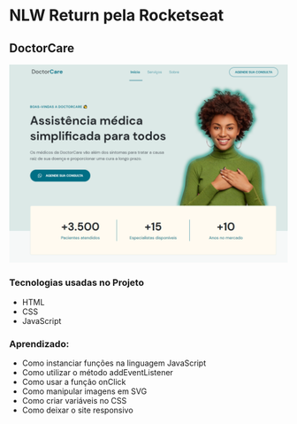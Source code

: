 <h1>NLW Return pela Rocketseat</h1>

<h2> DoctorCare </h2>

<img src="./assets/images/DoctorCare.png">

<h3><strong> Tecnologias usadas no Projeto </strong></h3>

<ul>

<li>HTML</li>

<li>CSS</li>

<li>JavaScript</li>

</ul>

<h3><strong>Aprendizado: </strong></h3>


<ul>

<li>Como instanciar funções na linguagem JavaScript</li>

<li>Como utilizar o método addEventListener</li>

<li>Como usar a função onClick</li>

<li>Como manipular imagens em SVG</li>

<li>Como criar variáveis no CSS</li>

<li>Como deixar o site responsivo</li>

</ul>